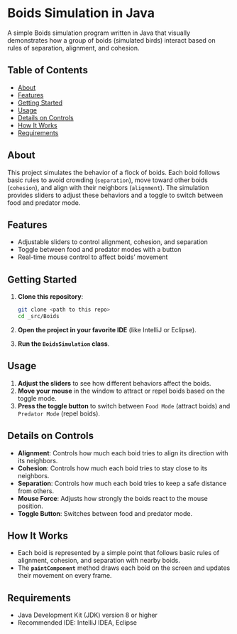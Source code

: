 # Boids Simulation in Java

A simple Boids simulation program written in Java that visually demonstrates how a group of boids (simulated birds) interact based on rules of separation, alignment, and cohesion.

## Table of Contents
- [About](#about)
- [Features](#features)
- [Getting Started](#getting-started)
- [Usage](#usage)
- [Details on Controls](#details-on-controls)
- [How It Works](#how-it-works)
- [Requirements](#requirements)

## About
This project simulates the behavior of a flock of boids. Each boid follows basic rules to avoid crowding (`separation`), move toward other boids (`cohesion`), and align with their neighbors (`alignment`). The simulation provides sliders to adjust these behaviors and a toggle to switch between food and predator mode.

## Features
- Adjustable sliders to control alignment, cohesion, and separation
- Toggle between food and predator modes with a button
- Real-time mouse control to affect boids’ movement

## Getting Started
1. **Clone this repository**:
   ```bash
   git clone <path to this repo>
   cd _src/Boids
   ```
2. **Open the project in your favorite IDE** (like IntelliJ or Eclipse).

3. **Run the `BoidsSimulation` class**.

## Usage
1. **Adjust the sliders** to see how different behaviors affect the boids.
2. **Move your mouse** in the window to attract or repel boids based on the toggle mode.
3. **Press the toggle button** to switch between `Food Mode` (attract boids) and `Predator Mode` (repel boids).

## Details on Controls
- **Alignment**: Controls how much each boid tries to align its direction with its neighbors.
- **Cohesion**: Controls how much each boid tries to stay close to its neighbors.
- **Separation**: Controls how much each boid tries to keep a safe distance from others.
- **Mouse Force**: Adjusts how strongly the boids react to the mouse position.
- **Toggle Button**: Switches between food and predator mode.

## How It Works
- Each boid is represented by a simple point that follows basic rules of alignment, cohesion, and separation with nearby boids.
- The **`paintComponent`** method draws each boid on the screen and updates their movement on every frame.

## Requirements
- Java Development Kit (JDK) version 8 or higher
- Recommended IDE: IntelliJ IDEA, Eclipse